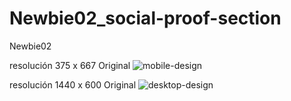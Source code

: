 # Newbie02_social-proof-section
Newbie02

resolución 375 x 667
Original
![mobile-design](https://user-images.githubusercontent.com/63480084/111397423-0a433c80-86a0-11eb-8ac9-a7692d78dd22.jpg)

resolución 1440 x 600
Original
![desktop-design](https://user-images.githubusercontent.com/63480084/111397797-e9c7b200-86a0-11eb-94a4-ed6c1b809dcf.jpg)
